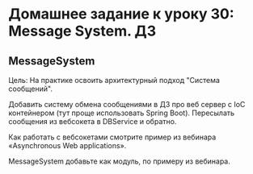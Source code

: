 # Домашнее задание к уроку 30: Message System. ДЗ

## MessageSystem

Цель: На практике освоить архитектурный подход "Система сообщений".

Добавить систему обмена сообщениями в ДЗ про веб сервер с IoC контейнером
(тут проще использовать Spring Boot).
Пересылать сообщения из вебсокета в DBService и обратно.

Как работать с вебсокетами смотрите пример из вебинара «Asynchronous Web applications».

MessageSystem добавьте как модуль, по примеру из вебинара.

